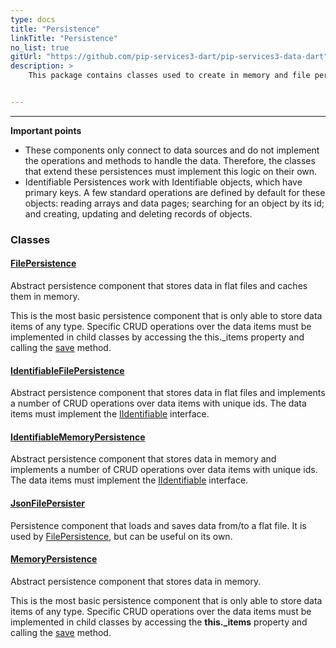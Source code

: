 ```yaml
---
type: docs
title: "Persistence"
linkTitle: "Persistence"
no_list: true
gitUrl: "https://github.com/pip-services3-dart/pip-services3-data-dart"
description: >
    This package contains classes used to create in memory and file persistence components. 


---
```

---

**Important points**

- These components only connect to data sources and do not implement the operations and methods to handle the data. Therefore, the classes that extend these persistences must implement this logic on their own.  
- Identifiable Persistences work with Identifiable objects, which have primary keys. A few standard operations are defined by default for these objects: reading arrays and data pages; searching for an object by its id; and creating, updating and deleting records of objects. 

<div class="module-body"> 

### Classes

#### [FilePersistence](file_persistence)
Abstract persistence component that stores data in flat files
and caches them in memory.

This is the most basic persistence component that is only
able to store data items of any type. Specific CRUD operations
over the data items must be implemented in child classes by
accessing the this._items property and calling the [save](file_persistence/#save) method.

#### [IdentifiableFilePersistence](identifiable_file_persistence)
Abstract persistence component that stores data in flat files
and implements a number of CRUD operations over data items with unique ids.
The data items must implement the [IIdentifiable](../../commons/data/iidentifiable) interface.

#### [IdentifiableMemoryPersistence](identifiable_memory_persistence)
Abstract persistence component that stores data in memory
and implements a number of CRUD operations over data items with unique ids.
The data items must implement the [IIdentifiable](../../commons/data/iidentifiable) interface.

#### [JsonFilePersister](json_file_persister)
Persistence component that loads and saves data from/to a flat file.
It is used by [FilePersistence](file_persistence), but can be useful on its own.

#### [MemoryPersistence](memory_persistence)
Abstract persistence component that stores data in memory.

This is the most basic persistence component that is only
able to store data items of any type. Specific CRUD operations
over the data items must be implemented in child classes by
accessing the **this._items** property and calling the [save](memory_persistence/#save) method.

</div>
